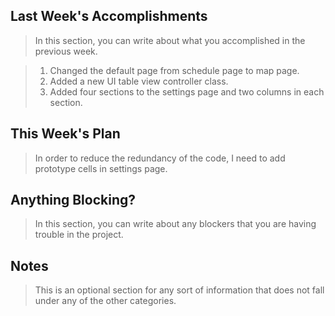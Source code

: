 ## Last Week's Accomplishments

> In this section, you can write about what you accomplished in the previous week.

> 1. Changed the default page from schedule page to map page.
> 2. Added a new UI table view controller class.
> 3. Added four sections to the settings page and two columns in each section. 

## This Week's Plan

> In order to reduce the redundancy of the code, I need to add prototype cells in settings page. 

## Anything Blocking?

> In this section, you can write about any blockers that you are having trouble in the project.

> 

## Notes

> This is an optional section for any sort of information that does not fall under any of the other categories.
